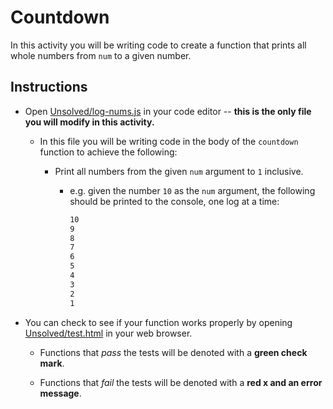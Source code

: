 # Countdown

In this activity you will be writing code to create a function that prints all whole numbers from `num` to a given number.

## Instructions

- Open [Unsolved/log-nums.js](Unsolved/log-nums.js) in your code editor -- **this is the only file you will modify in this activity.**

  - In this file you will be writing code in the body of the `countdown` function to achieve the following:

    - Print all numbers from the given `num` argument to `1` inclusive.

      - e.g. given the number `10` as the `num` argument, the following should be printed to the console, one log at a time:

        ```bash
        10
        9
        8
        7
        6
        5
        4
        3
        2
        1
        ```

- You can check to see if your function works properly by opening [Unsolved/test.html](Unsolved/test.html) in your web browser.

  - Functions that _pass_ the tests will be denoted with a **green check mark**.

  - Functions that _fail_ the tests will be denoted with a **red x and an error message**.